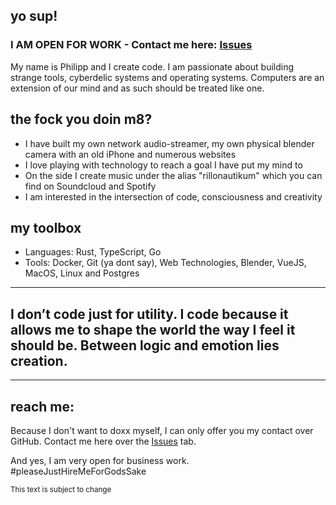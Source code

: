 ## yo sup!

### I AM OPEN FOR WORK - Contact me here: [Issues](https://github.com/thallosaurus/.github/issues)

My name is Philipp and I create code. I am passionate about building strange tools, cyberdelic systems and operating systems. Computers are an extension of our mind and as such should be treated like one.

## the fock you doin m8?
- I have built my own network audio-streamer, my own physical blender camera with an old iPhone and numerous websites
- I love playing with technology to reach a goal I have put my mind to
- On the side I create music under the alias "rillonautikum" which you can find on Soundcloud and Spotify
- I am interested in the intersection of code, consciousness and creativity

## my toolbox
- Languages: Rust, TypeScript, Go
- Tools: Docker, Git (ya dont say), Web Technologies, Blender, VueJS, MacOS, Linux and Postgres

---
## I don’t code just for utility. I code because it allows me to shape the world the way I feel it should be. Between logic and emotion lies creation.
---

## reach me:
Because I don't want to doxx myself, I can only offer you my contact over GitHub. Contact me here over the [Issues](https://github.com/thallosaurus/.github/issues) tab.

And yes, I am very open for business work. #pleaseJustHireMeForGodsSake

<sub>This text is subject to change</sub>
<!--
**thallosaurus/.github** is a ✨ _special_ ✨ repository because its `profile/README.md` (this file) appears on your GitHub profile.

Here are some ideas to get you started:

- 🔭 I’m currently working on ...
- 🌱 I’m currently learning ...
- 👯 I’m looking to collaborate on ...
- 🤔 I’m looking for help with ...
- 💬 Ask me about ...
- 📫 How to reach me: ...
- 😄 Pronouns: ...
- ⚡ Fun fact: ...
-->
